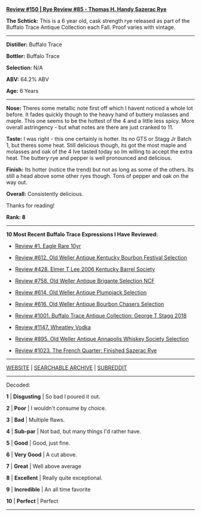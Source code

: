 
[**Review #150 | Rye Review #85 - Thomas H. Handy Sazerac Rye**]( https://t8ke.review/review-150-thomas-h-handy-rye-2013/)

**The Schtick:** This is a 6 year old, cask strength rye released as part of the Buffalo Trace Antique Collection each Fall. Proof varies with vintage. 

-----

**Distiller:** Buffalo Trace

**Bottler:** Buffalo Trace

**Selection:** N/A

**ABV:** 64.2% ABV

**Age:** 6 Years 

-----

**Nose:**  Theres some metallic note first off which I havent noticed a whole lot before. It fades quickly though to the heavy hand of buttery molasses and maple. This one seems to be the hottest of the 4 and a little less spicy. More overall astringency - but what notes are there are just cranked to 11.    

**Taste:** I was right - this one certainly is hotter. Its no GTS or Stagg Jr Batch 1, but theres some heat. Still delicious though, its got the most maple and molasses and oak of the 4 Ive tasted today so Im willing to accept the extra heat. The buttery rye and pepper is well pronounced and delicious.

**Finish:** Its hotter (notice the trend) but not as long as some of the others. Its still a head above some other ryes though. Tons of pepper and oak on the way out. 

**Overall:** Consistently delicious.

Thanks for reading!

**Rank: 8**

----- 

**10 Most Recent Buffalo Trace Expressions I Have Reviewed:** 

- [Review #1. Eagle Rare 10yr]( https://t8ke.review) 

- [Review #612. Old Weller Antique Kentucky Bourbon Festival Selection]( https://t8ke.review/review-612-old-weller-antique-kentucky-bourbon-festival/) 

- [Review #428. Elmer T Lee 2006 Kentucky Barrel Society]( https://t8ke.review/review-428-elmer-t-lee-2006/) 

- [Review #758. Old Weller Antique Brigante Selection NCF]( https://t8ke.review/review-758-old-weller-antique-ncf-brigante-selection/) 

- [Review #614. Old Weller Antique Plumpjack Selection]( https://t8ke.review/review-614-old-weller-antique-plumpjack-ncf/) 

- [Review #616. Old Weller Antique Bourbon Chasers Selection]( https://t8ke.review/review-616-old-weller-antique-bourbon-chasers/) 

- [Review #1001. Buffalo Trace Antique Collection: George T Stagg 2018]( https://t8ke.review/review-1001-buffalo-trace-antique-collection-2018-george-t-stagg-2018/) 

- [Review #1147. Wheatley Vodka]( https://t8ke.review/review-1147-wheatley-vodka/) 

- [Review #895. Old Weller Antique Annapolis Whiskey Society Selection]( https://t8ke.review/review-895-old-weller-antique-ncf-annapolis-whisky-society-selection/) 

- [Review #1023. The French Quarter: Finished Sazerac Rye]( https://t8ke.review/review-1023-the-french-quarter-finished-sazerac-rye/) 

-----

[WEBSITE](https://t8ke.review) | [SEARCHABLE ARCHIVE](https://t8ke.review/review-archive/) | [SUBREDDIT](https://reddit.com/r/t8kereviews)

-----

Decoded:

**1** | **Disgusting** | So bad I poured it out.

**2** | **Poor** | I wouldn't consume by choice.

**3** | **Bad** | Multiple flaws.

**4** | **Sub-par** | Not bad, but many things I'd rather have.

**5** | **Good** | Good, just fine.

**6** | **Very Good** | A cut above.

**7** | **Great** | Well above average

**8** | **Excellent** | Really quite exceptional.

**9** | **Incredible** | An all time favorite

**10** | **Perfect** | Perfect

----


